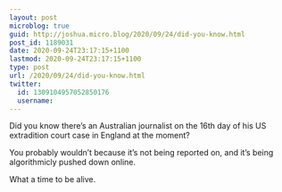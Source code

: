 ```yaml
---
layout: post
microblog: true
guid: http://joshua.micro.blog/2020/09/24/did-you-know.html
post_id: 1189031
date: 2020-09-24T23:17:15+1100
lastmod: 2020-09-24T23:17:15+1100
type: post
url: /2020/09/24/did-you-know.html
twitter:
  id: 1309104957052850176
  username: 
---
```

Did you know there’s an Australian journalist on the 16th day of his US extradition court case in England at the moment?

You probably wouldn’t because it’s not being reported on, and it’s being algorithmicly pushed down online.

What a time to be alive.
